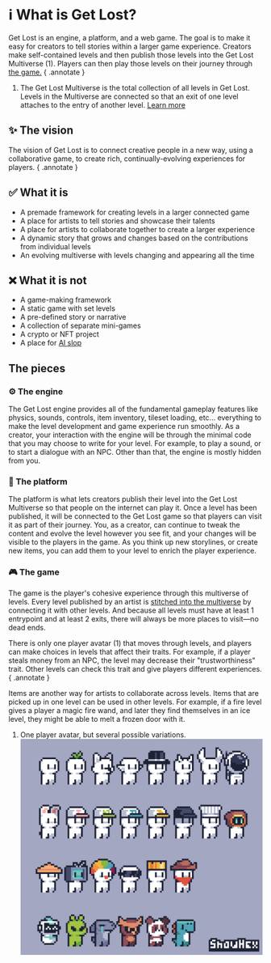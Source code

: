 # ℹ️ What is Get Lost?

Get Lost is an engine, a platform, and a web game. The goal is to make it easy for creators to tell stories within a larger game experience. Creators make self-contained levels and then publish those levels into the Get Lost Multiverse (1). Players can then play those levels on their journey through [the game.](#the-game)
{ .annotate }

1. The Get Lost Multiverse is the total collection of all levels in Get Lost. Levels in the Multiverse are connected so that an exit of one level attaches to the entry of another level. [Learn more](reference/multiverse.md)

## ✨ The vision

The vision of Get Lost is to connect creative people in a new way, using a collaborative game, to create rich, continually-evolving experiences for players.
{ .annotate }

## ✅ What it is

- A premade framework for creating levels in a larger connected game
- A place for artists to tell stories and showcase their talents
- A place for artists to collaborate together to create a larger experience
- A dynamic story that grows and changes based on the contributions from individual levels
- An evolving multiverse with levels changing and appearing all the time

## ❌ What it is not

- A game-making framework
- A static game with set levels
- A pre-defined story or narrative
- A collection of separate mini-games
- A crypto or NFT project
- A place for [AI slop](https://en.wikipedia.org/wiki/AI_slop)

## The pieces

### ⚙️ The engine

The Get Lost engine provides all of the fundamental gameplay features like physics, sounds, controls, item inventory, tileset loading, etc... everything to make the level development and game experience run smoothly. As a creator, your interaction with the engine will be through the minimal code that you may choose to write for your level. For example, to play a sound, or to start a dialogue with an NPC. Other than that, the engine is mostly hidden from you.

### 🧩 The platform

The platform is what lets creators publish their level into the Get Lost Multiverse so that people on the internet can play it. Once a level has been published, it will be connected to the Get Lost game so that players can visit it as part of their journey. You, as a creator, can continue to tweak the content and evolve the level however you see fit, and your changes will be visible to the players in the game. As you think up new storylines, or create new items, you can add them to your level to enrich the player experience.

### 🎮 The game

The game is the player's cohesive experience through this multiverse of levels. Every level published by an artist is [stitched into the multiverse](./reference/multiverse.md) by connecting it with other levels. And because all levels must have at least 1 entrypoint and at least 2 exits, there will always be more places to visit&mdash;no dead ends.

There is only one player avatar (1) that moves through levels, and players can make choices in levels that affect their traits. For example, if a player steals money from an NPC, the level may decrease their "trustworthiness" trait. Other levels can check this trait and give players different experiences.
{ .annotate }

Items are another way for artists to collaborate across levels. Items that are picked up in one level can be used in other levels. For example, if a fire level gives a player a magic fire wand, and later they find themselves in an ice level, they might be able to melt a frozen door with it.

1. One player avatar, but several possible variations. ![Player variations](assets/player-variations.png)
